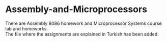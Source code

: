 # Assembly-and-Microprocessors
There are Assembly 8086 homework and Microprocessor Systems course lab and homeworks. <br/>
The file where the assignments are explained in Turkish has been added.
